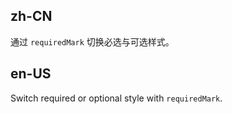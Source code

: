 ## zh-CN

通过 `requiredMark` 切换必选与可选样式。

## en-US

Switch required or optional style with `requiredMark`.

